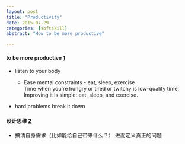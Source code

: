 ```yaml
---
layout: post
title: "Productivity"
date: 2015-07-29
categories: [softskill]
abstract: "How to be more productive"

---
```

#### to be more productive [1]
  * listen to your body
    - Ease mental constraints - eat, sleep, exercise  
  Time when you're hungry or tired or twitchy is low-quality time.
  Improving it is simple: eat, sleep, and exercise.

  * hard problems
  break it down

#### 设计思维 [2]
  * 搞清自身需求（比如能给自己带来什么？） 进而定义真正的问题

[1]: http://www.aaronsw.com/weblog/productivity
[2]: 设计思维
